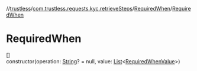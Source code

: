 //[trustless](../../../index.md)/[com.trustless.requests.kyc.retrieveSteps](../index.md)/[RequiredWhen](index.md)/[RequiredWhen](-required-when.md)

# RequiredWhen

[]\
constructor(operation: [String](https://kotlinlang.org/api/latest/jvm/stdlib/kotlin/-string/index.html)? = null, value: [List](https://kotlinlang.org/api/latest/jvm/stdlib/kotlin.collections/-list/index.html)&lt;[RequiredWhenValue](../-required-when-value/index.md)&gt;)
